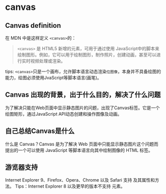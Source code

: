 # canvas

## Canvas definition
在 MDN 中是这样定义 `<canvas>`的：
> `<canvas>` 是 HTML5 新增的元素，可用于通过使用 JavaScript中的脚本来绘制图形。例如，它可以用于绘制图形，制作照片，创建动画，甚至可以进行实时视频处理或渲染。

tips: `<canvas>`只是一个画布，允许脚本语言动态渲染`位图像`，本身并不具备绘图的能力，绘图必须使用JvaScript等脚本语言(画笔)。

## Canvas 出现的背景，出于什么目的，解决了什么问题
为了解决只能在Web页面中显示静态图片的问题，出现了Canvas标签。它是一个绘图矩形，通过JavaScript API动态创建和操作图像及动画。

## 自己总结Canvas是什么
什么是 Canvas？Canvas 是为了解决 Web 页面中只能显示静态图片这个问题而提出的一个可以使用 JavaScript 等脚本语言向其中绘制图像的 HTML 标签。

## 游览器支持
Internet Explorer 9、Firefox、Opera、Chrome 以及 Safari 支持 <canvas> 及其属性和方法。
Tips：Internet Explorer 8 以及更早的版本不支持 <canvas> 元素。
